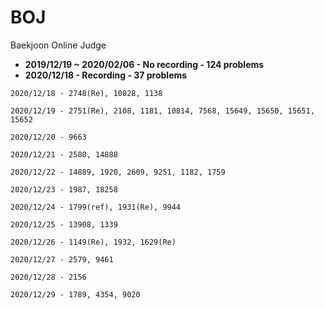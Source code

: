 # BOJ
Baekjoon Online Judge
- **2019/12/19 ~ 2020/02/06 - No recording - 124 problems**
- **2020/12/18 - Recording - 37 problems**

```
2020/12/18 - 2748(Re), 10828, 1138
```
```
2020/12/19 - 2751(Re), 2108, 1181, 10814, 7568, 15649, 15650, 15651, 15652
```
```
2020/12/20 - 9663
```
```
2020/12/21 - 2580, 14888
```
```
2020/12/22 - 14889, 1920, 2609, 9251, 1182, 1759
```
```
2020/12/23 - 1987, 18258
```
```
2020/12/24 - 1799(ref), 1931(Re), 9944
```
```
2020/12/25 - 13908, 1339
```
```
2020/12/26 - 1149(Re), 1932, 1629(Re)
```
```
2020/12/27 - 2579, 9461
```
```
2020/12/28 - 2156
```
```
2020/12/29 - 1789, 4354, 9020
```
